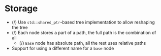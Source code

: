 # Storage

* (/) Use `std::shared_ptr`-based tree implementation to allow reshaping the tree
* (/) Each node stores a part of a path, the full path is the combination of all
  * (/) `Base` node has absolute path, all the rest uses relative paths
* Support for using a different name for a `base` node
